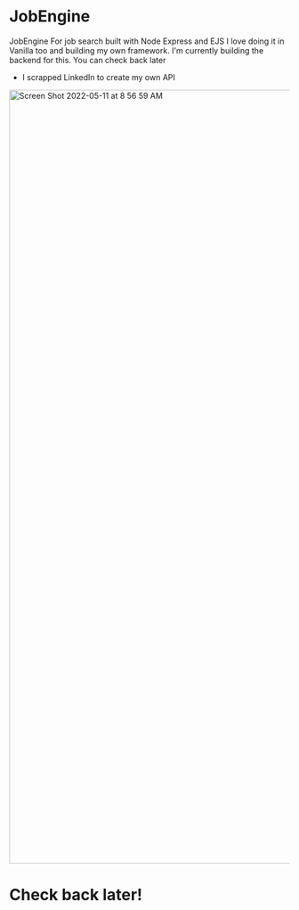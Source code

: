 # JobEngine
JobEngine For job search built with Node Express and EJS
I love doing it in Vanilla too and building my own framework.
I'm currently building the backend for this. You can check back later


- I scrapped LinkedIn to create my own API

<img width="1389" alt="Screen Shot 2022-05-11 at 8 56 59 AM" src="https://user-images.githubusercontent.com/26252304/167813296-4baa143f-20c5-46e1-80da-8ec3adc2c55b.png">


# Check back later!
